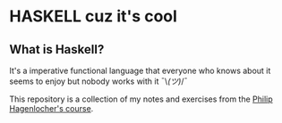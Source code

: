 # HASKELL cuz it's cool

## What is Haskell?

It's a imperative functional language that everyone who
knows about it seems to enjoy but nobody works with it ¯\\_(ツ)_/¯

This repository is a collection of my notes and exercises from the
[Philip Hagenlocher's course](https://www.youtube.com/playlist?list=PLe7Ei6viL6jGp1Rfu0dil1JH1SHk9bgDV).
